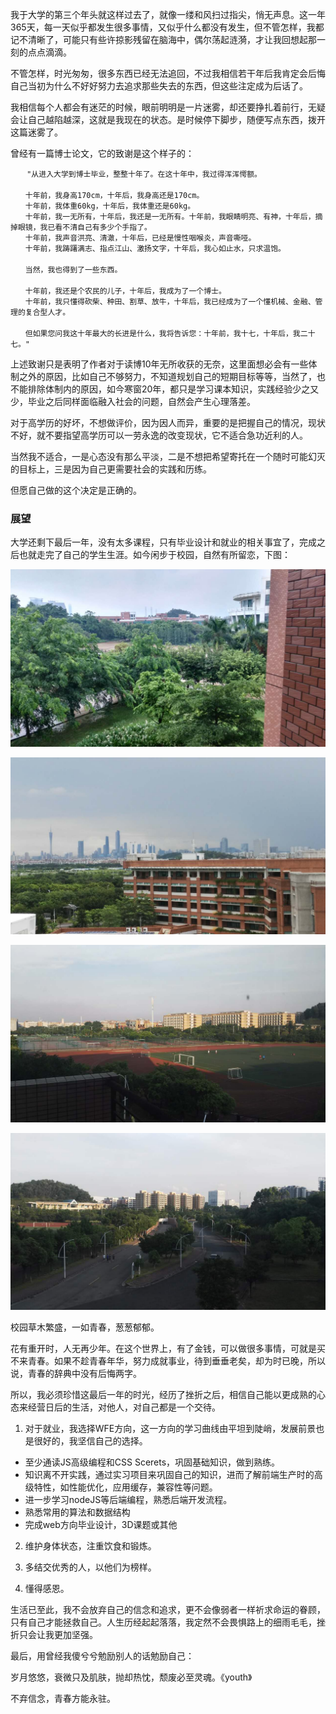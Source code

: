 
我于大学的第三个年头就这样过去了，就像一缕和风扫过指尖，悄无声息。这一年365天，每一天似乎都发生很多事情，又似乎什么都没有发生，但不管怎样，我都记不清晰了，可能只有些许掠影残留在脑海中，偶尔荡起涟漪，才让我回想起那一刻的点点滴滴。

不管怎样，时光匆匆，很多东西已经无法追回，不过我相信若干年后我肯定会后悔自己当初为什么不好好努力去追求那些失去的东西，但这些注定成为后话了。

我相信每个人都会有迷茫的时候，眼前明明是一片迷雾，却还要挣扎着前行，无疑会让自己越陷越深，这就是我现在的状态。是时候停下脚步，随便写点东西，拨开这篇迷雾了。

曾经有一篇博士论文，它的致谢是这个样子的：

~~~
　  "从进入大学到博士毕业，整整十年了。在这十年中，我过得浑浑愕额。
　  
　　十年前，我身高170cm，十年后，我身高还是170cm。
　　十年前，我体重60kg，十年后，我体重还是60kg。
　　十年前，我一无所有，十年后，我还是一无所有。十年前，我眼睛明亮、有神，十年后，摘掉眼镜，我已看不清自己有多少个手指了。
　　十年前，我声音洪亮、清澈，十年后，已经是慢性咽喉炎，声音嘶哑。
　　十年前，我踌躇满志、指点江山、激扬文字，十年后，我心如止水，只求温饱。
　　
　　当然，我也得到了一些东西。
　　
　　十年前，我还是个农民的儿子，十年后，我成为了一个博士。
　　十年前，我只懂得砍柴、种田、割草、放牛，十年后，我已经成为了一个懂机械、金融、管理的复合型人才。
　　
　　但如果您问我这十年最大的长进是什么，我将告诉您：十年前，我十七，十年后，我二十七。"
~~~

上述致谢只是表明了作者对于读博10年无所收获的无奈，这里面想必会有一些体制之外的原因，比如自己不够努力，不知道规划自己的短期目标等等，当然了，也不能排除体制内的原因，如今寒窗20年，都只是学习课本知识，实践经验少之又少，毕业之后同样面临融入社会的问题，自然会产生心理落差。

对于高学历的好坏，不想做评价，因为因人而异，重要的是把握自己的情况，现状不好，就不要指望高学历可以一劳永逸的改变现状，它不适合急功近利的人。

当然我不适合，一是心态没有那么平淡，二是不想把希望寄托在一个随时可能幻灭的目标上，三是因为自己更需要社会的实践和历练。

但愿自己做的这个决定是正确的。

### 展望

大学还剩下最后一年，没有太多课程，只有毕业设计和就业的相关事宜了，完成之后也就走完了自己的学生生涯。如今闲步于校园，自然有所留恋，下图：

![campus1](/imgs/essay/campus/campus1.jpg)

![campus2](/imgs/essay/campus/campus2.jpg)

![campus3](/imgs/essay/campus/campus3.jpg)

![campus4](/imgs/essay/campus/campus4.jpg)

校园草木繁盛，一如青春，葱葱郁郁。

花有重开时，人无再少年。在这个世界上，有了金钱，可以做很多事情，可就是买不来青春。如果不趁青春年华，努力成就事业，待到垂垂老矣，却为时已晚，所以说，青春的辞典中没有后悔两字。

所以，我必须珍惜这最后一年的时光，经历了挫折之后，相信自己能以更成熟的心态来经营日后的生活，对他人，对自己都是一个交待。

1. 对于就业，我选择WFE方向，这一方向的学习曲线由平坦到陡峭，发展前景也是很好的，我坚信自己的选择。
  - 至少通读JS高级编程和CSS Scerets，巩固基础知识，做到熟练。
  - 知识离不开实践，通过实习项目来巩固自己的知识，进而了解前端生产时的高级特性，如性能优化，应用缓存，兼容性等问题。
  - 进一步学习nodeJS等后端编程，熟悉后端开发流程。
  - 熟悉常用的算法和数据结构
  - 完成web方向毕业设计，3D课题或其他

2. 维护身体状态，注重饮食和锻炼。

3. 多结交优秀的人，以他们为榜样。

4. 懂得感恩。

生活已至此，我不会放弃自己的信念和追求，更不会像弱者一样祈求命运的眷顾，只有自己才能拯救自己。人生历经起起落落，我定然不会畏惧路上的细雨毛毛，挫折只会让我更加坚强。

最后，用曾经我傻兮兮勉励别人的话勉励自己：

岁月悠悠，衰微只及肌肤，抛却热忱，颓废必至灵魂。《youth》

不弃信念，青春方能永驻。


